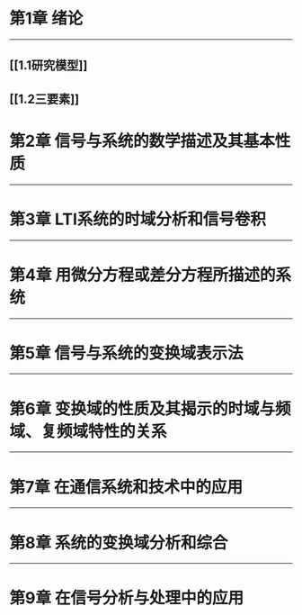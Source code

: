 # 第1章 绪论

---

## [[1.1研究模型]]

## [[1.2三要素]]

# 第2章 信号与系统的数学描述及其基本性质

---

# 第3章 LTI系统的时域分析和信号卷积

---

# 第4章 用微分方程或差分方程所描述的系统

---

# 第5章 信号与系统的变换域表示法

---

# 第6章 变换域的性质及其揭示的时域与频域、复频域特性的关系

---

# 第7章 在通信系统和技术中的应用

---

# 第8章 系统的变换域分析和综合

---

# 第9章 在信号分析与处理中的应用
